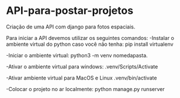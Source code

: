 # API-para-postar-projetos
Criação de uma API com django para fotos espaciais.

Para iniciar a API devemos utilizar os seguintes comandos:
-Instalar o ambiente virtual do python caso você não tenha:
pip install virtualenv

-Iniciar o ambiente virtual:
python3 -m venv nomedapasta.

-Ativar o ambiente virtual para windows:
.venv/Scripts/Activate

-Ativar ambiente virtual para MacOS e Linux
.venv/bin/activate

-Colocar o projeto no ar localmente:
python manage.py runserver
